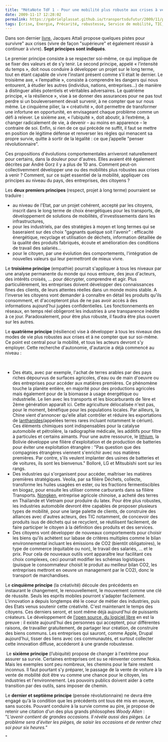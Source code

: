 ```yaml
---
title: "MétaNote TdF 1 - Pour une mobilité plus robuste aux crises à venir ..."
date: 2009-11-17 12:28:02
permalink: https://gabrielplassat.github.io/transportsdufutur/2009/11/pour-une-mobilite-plus-robuste-aux-crises-a-venir.html
tags: [crise, Energie, Précarité, robustesse, Service de mobilité, TIC, Véhicule]
---
```


<p>Dans son dernier <a href="http://www.chapitre.com/CHAPITRE/fr/BOOK/attali-jacques/survivre-aux-crises-1020,23600257.aspx#" title="Survivre aux crises">livre</a>, Jacques Attali propose quelques pistes pour survivre" aux crises (vivre de façon "supérieure" et également réussir à continuer à vivre). <span class=""cutedText""><strong>Sept principes sont indiqués</strong>. </span></p> <p><span class=""cutedText""></span><span class=""cutedText"">Le premier principe consiste à se respecter soi-même, ce qui implique de se fixer des valeurs et de s’y tenir. Le second principe, appelé « l’intensité du temps », doit nous conduire à développer un projet sur le long terme, tout en étant capable de vivre l’instant présent comme s’il était le dernier. Le troisième axe, « l’empathie », consiste à comprendre les dangers qui nous entourent, à étudier les autres (individus, nations, entreprises…) de manière à distinguer alliés potentiels et véritables adversaires. Le quatrième principe, « la résilience », vise à se donner des assurances pour ne pas tout perdre si un bouleversement devait survenir, à ne compter que sur nous même. Le cinquième pilier, la « créativité », doit permettre de transformer une infortune en opportunité, en envisageant chaque problème comme un défi à relever. Le sixième axe, « l’ubiquité », doit aboutir, à l’extrême, à changer radicalement de vie, à devenir – au moins en apparence – le contraire de soi. Enfin, si rien de ce qui précède ne suffit, il faut se mettre en position de légitime défense et renverser les règles qui menacent sa propre survie, quitte à sortir de la légalité : ce que j’appelle "penser révolutionnaire".</span></p> <p><span class=""cutedText"">Ces propositions d'évolutions comportementales arriveront naturellement pour certains, dans la douleur pour d'autres. Elles avaient été également décrites par André Gorz il y a plus de 10 ans. Comment peut-on collectivemment développer une ou des mobilités plus robustes aux crises à venir ? Comment, sur ce sujet essentiel de la mobilité, appliquer ces principes au niveau du pays, des entreprises, des citoyens ?</span></p> <p><span class=""cutedText""></span></p>   <!--more-->  <p><span class=""cutedText"">Les <strong>deux premiers principes </strong>(respect, projet à long terme) pourraient se traduire :</span></p><span class=""cutedText""> <ul> <li> <div>au niveau de l'Etat, par un projet cohérent, accepté par les citoyens, inscrit dans le long terme de choix énergétiques pour les transports, de développement de solutions de mobilités, d'investissements dans les infrastructures,</div> <li> <div>pour les industriels, par des stratégies à moyen et long termes qui se baseraient sur des choix "gagnants quelque soit l'avenir" : efficacité énergétique, recyclage et utilisation de déchets, information détaillée de la qualité des produits fabriqués, écoute et amélioration des conditions de travail des salariés...</div> <li> <div>pour le citoyen, par une évolution des comportements, l'intégration de nouvelles valeurs qui leur permettront de mieux vivre.</div></li> </li> </li> </ul> <p>Le <strong>troisième principe </strong>(empathie) pourrait s'appliquer à tous les niveaux par une analyse permanente du monde qui nous entoure, des jeux d'acteurs, des intérêts croisés, ... pour décrypter, comprendre et agir. Plus particulièrement, les entreprises doivent développer des connaissances fines des clients, de leurs attentes réelles dans un monde moins stable. A l'inverse les citoyens vont demander à connaître en détail les produits qu'ils consomment, et d'accepteront plus de ne pas avoir accès à des informations aujourd'hui jugées confidentielles. Les fonctionnements en réseaux, en temps réel obligeront les industries à une transparence inédite à ce jour. Paradoxalement, pour être plus robuste, il faudra être plus ouvert sur les autres.</p> <p>Le <strong>quatrième principe </strong>(résilience) vise à développer à tous les niveaux des modes de vie plus robustes aux crises et à ne compter que sur soi-même. Ce point est central pour la mobilité, et tous les acteurs devront s'y employer. Cette recherche d'autonomie, d'autarcie a déjà commencé au niveau :</p><span><br /></span> <ul> <li> <div><a href="https://gabrielplassat.github.io/transportsdufutur/wp-content/uploads/sites/6/old/6a0120a66d2ad4970b0120a6a9de7b970b-pi.jpg"" rel=""lightbox""><img alt=""Terres-arables"" border=""0"" class=""asset asset-image at-xid-6a0120a66d2ad4970b0120a6a9de7b970b "" height=""259"" src=""/wp-content/uploads/sites/6/old/6a0120a66d2ad4970b0120a6a9de7b970b-800wi.jpg"" title=""Terres-arables"" /></a>Des états, avec par exemple, l'achat de terres arables par des pays riches dépourvus de surfaces agricoles, d'eau ou de main d'oeuvre ou des entreprises pour accéder aux matières premières. Ce phénomène touche la planète entière, en majorité pour des productions agricoles mais également pour de la biomasse à usage énergétique ou industrielle. Le lien avec les transports et les biocarburants de 1ère et 2ème génération apparaît ici. Cette agriculture délocalisée n'est pas, pour le moment, bénéfique pour les populations locales. Par ailleurs, la Chine vient d'annoncer qu'elle allait contrôler et réduire les exportations de <a href=""http://labocharlemagne.free.fr/TIPE/ADS/2002/chimie_2002.pdf"" target=""_blank"" title=""terres rares"">lanthanides</a>(appelées terres rares incluant notamment le cérium). Ces éléments chimiques sont indispensables pour la catalyse automobile et pétrolière, la radiographie médicale, les additifs pour filtre à particules et certains aimants. Pour une autre ressource, le <a href=""http://www.lefigaro.fr/international/2009/09/08/01003-20090908ARTFIG00367-la-bolivie-futur-moyen-orient-du-lithium-.php"" title=""lithium"">lithium</a>, la Bolivie développe une filière d'exploitation et de production de batteries pour éviter une exploitation étrangère : "Pas question que des compagnies étrangères viennent s'enrichir avec nos matières premières. Par contre, s'ils veulent implanter des usines de batteries et de voitures, ils sont les bienvenus." Bolloré, LG et Mitsubishi sont sur les rangs.</div> <li> <div>Des industries qui s'organisent pour accéder, maîtriser les matières premières stratégiques. Veolia, par sa filière Déchets, collecte, transforme les huiles usagées en ester, ou les fractions fermentiscibles en biogaz, pour ensuite les utiliser comme carburants dans sa filière Transports. <a href=""http://www.courrierinternational.com/article/2009/10/29/objectif-no-1-sortir-des-frontieres"">Nongken</a>, entreprise agricole chinoise, a acheté des terres en Thaïlande et Vietnam pour produire du latex. Pour être plus robustes, les industries automobile devront être capables de proposer plusieurs types de mobilité, pour une large palette de clients, de construire des alliances avec d'autres acteurs, des TIC notamment, de concevoir des produits isus de déchets qui se recyclent, se réutilisent facilement, de faire participer le citoyen à la définition des produits et des services.</div> <li> <div>Des citoyens vont développer de nouveaux comportements pour choisir les biens qu'ils achètent sur labase de critères multiples comme le bilan environnemental incluant les émissions de CO2 (bientôt obligatoires), le type de commerce (équitable ou non), le travail des salariés, ... et le prix. Pour cela de nouveaux outils vont apparaître leur facilitant ces choix complexes, ceci pourrait modifier les schémas logistiques (puisque le consommateur choisit le produit au meilleur bilan CO2, les entreprises mettront en oeuvre un management par le CO2), donc le transport de marchandises.</div></li> </li> </li> </ul> <p>Le <strong>cinquième principe</strong> (la créativité) découle des précédents en instaurant le changement, le renouvellement, le mouvement comme une clé de réussite. Seuls les esprits mobiles pourront s'adapter facilement. L'innovation a depuis longtemps été le coeur de métier des industries, puis des Etats venus soutenir cette créativité. C'est maintenant le temps des citoyens. Ces derniers seront, et sont même déjà aujourd'hui de puissants créateurs. Le développement de <a href=""http://www.typepad.com/site/blogs/6a0120a66d2ad4970b0128756e7ed4970c/post/6a0120a66d2ad4970b012875a85d74970c/edit"">l'open source, du logiciel libre</a> en est la preuve : il existe aujourd'hui des personnes qui acceptent, pour différentes raisons, de travailler gratuitement, de partager leur création, de construire des biens communs. Les entreprises qui sauront, comme Apple, Drupal aujourd'hui, tisser des liens avec ces communautés, et surtout collecter cette innovation diffuse, accéderont à une grande robustesse.</p> <p> Le <strong>sixième principe </strong>(l’ubiquité) propose de changer à l'extrême pour assurer sa survie. Certaines entreprises ont su se réinventer comme Nokia. Mais les exemples sont peu nombreux, les chemins pour le faire restent inconnus. Il faut pourtant s'y préparer, le passage de la vente de voiture à la vente de mobilité doit être vu comme une chance pour le citoyen, les industries et l'environnement. Les pouvoirs publics doivent aider à cette transition par des outils, sans imposer de chemin.</p> <p>Le <strong>dernier et septième principe </strong>(pensée révolutionnaire) ne devra être engagé qu'à la condition que les précédents ont tous été mis en oeuvre, sans succès. Pouvant conduire à la survie comme au pire, je propose de retenir une citation d'un des plus grands philosophes <em>Woody Allen</em> : "<em>L'avenir contient de grandes occasions. Il révèle aussi des pièges. Le problème sera d'éviter les pièges, de saisir les occasions et de rentrer chez soi pour six heures."<strong><font color=""#424200"" face=""Verdana"" size=""3""><font color=""#424200"" face=""Verdana"" size=""3""><font color=""#424200"" face=""Verdana"" size=""3""></font></font></font></strong></em></p></span>"
